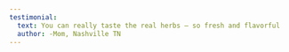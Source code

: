 ```yaml
---
testimonial:
  text: You can really taste the real herbs — so fresh and flavorful
  author: -Mom, Nashville TN
---
```

